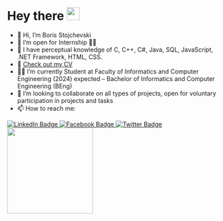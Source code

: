 <h1>
  Hey there
  <img src="https://media.giphy.com/media/hvRJCLFzcasrR4ia7z/giphy.gif" width="30px"/>
</h1>


- 👋 Hi, I’m Boris Stojchevski
- 👀 I’m open for Internship 👩‍💻
- 🌱 I have perceptual knowledge of C, C++, C#, Java, SQL, JavaScript, .NET Framework, HTML, CSS.
- 📄  <a href="https://github.com/stojchevskiboris/stojchevskiboris/blob/main/CV.pdf">Check out my CV</a>
- 👨‍🎓 I’m currently Student at Faculty of Informatics and Computer Engineering 
(2024) expected – Bachelor of  Informatics and Computer Engineering (BEng)
- 💞️ I’m looking to collaborate on all types of projects, open for voluntary participation in projects and tasks
- 📫 How to reach me:
<div id="badges">
  <a target="_blank" href="https://www.linkedin.com/in/boris-stojchevski/">
    <img src="https://img.shields.io/badge/LinkedIn-blue?style=for-the-badge&logo=linkedin&logoColor=white" alt="LinkedIn Badge"/>
  </a>
  <a href="https://www.facebook.com/boris.stojcevski.5/">
    <img src="https://img.shields.io/badge/Facebook-blue?logo=facebook&logoColor=white&style=for-the-badge" alt="Facebook Badge"/>
  </a>
  <a href="mailto:stojcevskib.02@gmail.com">
    <img src="https://img.shields.io/badge/Gmail-red?logo=gmail&logoColor=white&style=for-the-badge" alt="Twitter Badge"/>
  </a>
</div>


<div id="header">
  <img src="https://media.giphy.com/media/scZPhLqaVOM1qG4lT9/giphy.gif" width="200"/>
</div>
